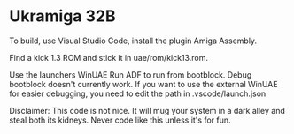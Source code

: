 # Ukramiga 32B
 
To build, use Visual Studio Code, install the plugin Amiga Assembly.

Find a kick 1.3 ROM and stick it in uae/rom/kick13.rom. 

Use the launchers WinUAE Run ADF to run from bootblock. Debug bootblock doesn't currently work. If you want to use
the external WinUAE for easier debugging, you need to edit the path in .vscode/launch.json

Disclaimer: This code is not nice. It will mug your system in a dark alley and steal both its kidneys. Never code like this unless it's for fun.

